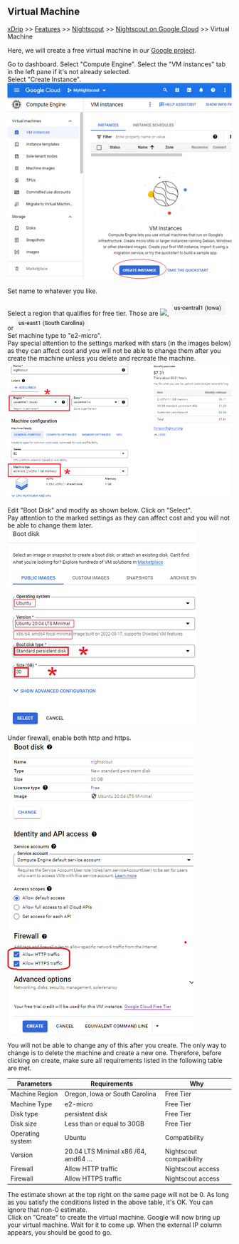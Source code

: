 ## Virtual Machine  
[xDrip](../../README.md) >> [Features](../Features_page) >> [Nightscout](../Nightscout_page) >> [Nightscout on Google Cloud](./GoogleCloud) >> Virtual Machine  
  
Here, we will create a free virtual machine in our [Google project](./NS_GCProject).   
  
Go to dashboard.  Select "Compute Engine".  Select the "VM instances" tab in the left pane if it's not already selected.  
Select "Create Instance".  
![](./images/CreateInstance.png)  
  
Set name to whatever you like.    
  
Select a region that qualifies for free tier.  Those are ![](./imaged/Oregon.png), ![](./images/Iowa.png) or ![](./images/S_Carolina.png).  
Set machine type to "e2-micro".  
Pay special attention to the settings marked with stars (in the images below) as they can affect cost and you will not be able to change them after you create the machine unless you delete and recreate the machine.  
![](./images/vm2.png)  
  
Edit "Boot Disk" and modify as shown below.  Click on "Select".  
Pay attention to the marked settings as they can affect cost and you will not be able to change them later.  
![](./images/Disk2.png)  
  
Under firewall, enable both http and https.  
![](./images/Firewall2.png)  
  
You will not be able to change any of this after you create.  The only way to change is to delete the machine and create a new one.  Therefore, before clicking on create, make sure all requirements listed in the following table are met.  
  
| Parameters | Requirements | Why |  
| ---------- | ------------ | ---- |  
| Machine Region    | Oregon, Iowa or South Carolina | Free Tier |  
| Machine Type | e2-micro | Free Tier |  
| Disk type    | persistent disk | Free Tier |  
| Disk size   |  Less than or equal to 30GB | Free Tier |  
| Operating system | Ubuntu | Compatibility |  
| Version | 20.04 LTS Minimal x86 /64, amd64 ... | Nightscout compatibility |  
| Firewall | Allow HTTP traffic | Nightscout access |  
| Firewall | Allow HTTPS traffic | Nightscout access |  
  
The estimate shown at the top right on the same page will not be 0.  As long as you satisfy the conditions listed in the above table, it's OK.  You can ignore that non-0 estimate.  
Click on "Create" to create the virtual machine.  Google will now bring up your virtual machine.  Wait for it to come up.  When the external IP column appears, you should be good to go.  
  
